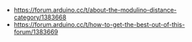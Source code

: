 - https://forum.arduino.cc/t/about-the-modulino-distance-category/1383668
- https://forum.arduino.cc/t/how-to-get-the-best-out-of-this-forum/1383669
